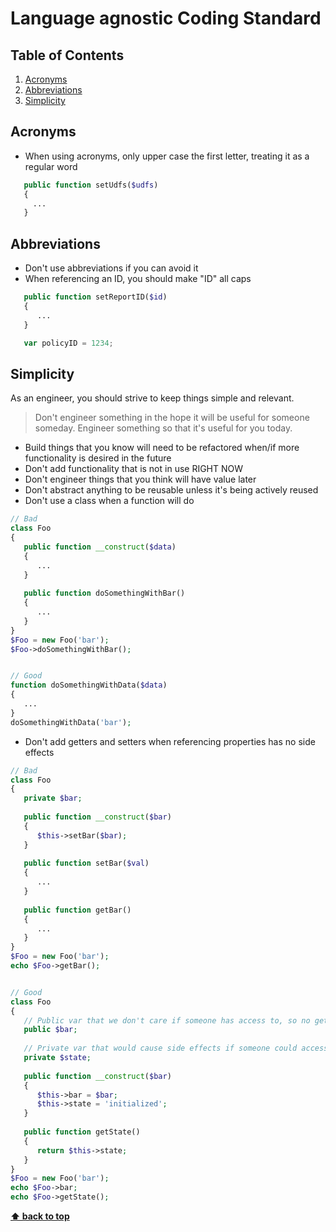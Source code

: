 Language agnostic Coding Standard
=====================

## Table of Contents
1. [Acronyms](#acronyms)
1. [Abbreviations](#abbreviations)
1. [Simplicity](#simplicity)

## Acronyms
- When using acronyms, only upper case the first letter, treating it as a regular word

```PHP
   public function setUdfs($udfs)
   {
     ...
   }
```

## Abbreviations
- Don't use abbreviations if you can avoid it
- When referencing an ID, you should make "ID" all caps

```php
   public function setReportID($id)
   {
      ...
   }
```

```js
   var policyID = 1234;
```

## Simplicity
As an engineer, you should strive to keep things simple and relevant.

> Don't engineer something in the hope it will be useful for someone someday. Engineer something so that it's useful for you today.

- Build things that you know will need to be refactored when/if more functionality is desired in the future
- Don't add functionality that is not in use RIGHT NOW
- Don't engineer things that you think will have value later
- Don't abstract anything to be reusable unless it's being actively reused
- Don't use a class when a function will do

```php
// Bad
class Foo
{
   public function __construct($data)
   {
      ...
   }
   
   public function doSomethingWithBar()
   {
      ...
   }
}
$Foo = new Foo('bar');
$Foo->doSomethingWithBar();


// Good
function doSomethingWithData($data)
{
   ...
}
doSomethingWithData('bar');
```

- Don't add getters and setters when referencing properties has no side effects

```php
// Bad
class Foo
{
   private $bar;
   
   public function __construct($bar)
   {
      $this->setBar($bar);
   }
   
   public function setBar($val)
   {
      ...
   }
   
   public function getBar()
   {
      ...
   }
}
$Foo = new Foo('bar');
echo $Foo->getBar();


// Good
class Foo
{
   // Public var that we don't care if someone has access to, so no getters or setters
   public $bar;
   
   // Private var that would cause side effects if someone could access it
   private $state;
   
   public function __construct($bar)
   {
      $this->bar = $bar;
      $this->state = 'initialized';
   }
   
   public function getState()
   {
      return $this->state;
   }
}
$Foo = new Foo('bar');
echo $Foo->bar;
echo $Foo->getState();
```

**[⬆ back to top](#table-of-contents)**
